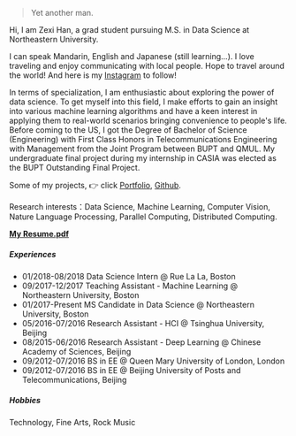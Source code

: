 

> Yet another man.

Hi, I am Zexi Han, a grad student pursuing M.S. in Data Science at Northeastern University.

I can speak Mandarin, English and Japanese (still learning...). I love traveling and enjoy communicating with local people. Hope to travel around the world! And here is my [Instagram](https://www.instagram.com/bloomingliam/) to follow!

In terms of specialization, I am enthusiastic about exploring the power of data science. To get myself into this field, I make efforts to gain an insight into various machine learning algorithms and have a keen interest in applying them to real-world scenarios bringing convenience to people's life. Before coming to the US, I got the Degree of Bachelor of Science (Engineering) with First Class Honors in Telecommunications Engineering with Management from the Joint Program between BUPT and QMUL. My undergraduate final project during my internship in CASIA was elected as the BUPT Outstanding Final Project.

Some of my projects, 👉 click [Portfolio](/blog/portfolio), [Github](http://github.com/zexihan). 

Research interests：Data Science, Machine Learning, Computer Vision, Nature Language Processing, Parallel Computing, Distributed Computing. 

[__My Resume.pdf__](/blog/docs/Resume_Zexi_Han.pdf)

##### Experiences

- 01/2018-08/2018 Data Science Intern @ Rue La La, Boston
- 09/2017-12/2017 Teaching Assistant - Machine Learning @ Northeastern University, Boston
- 01/2017-Present MS Candidate in Data Science @ Northeastern University, Boston
- 05/2016-07/2016 Research Assistant - HCI @ Tsinghua University, Beijing
- 08/2015-06/2016 Research Assistant - Deep Learning @ Chinese Academy of Sciences, Beijing
- 09/2012-07/2016 BS in EE @ Queen Mary University of London, London
- 09/2012-07/2016 BS in EE @ Beijing University of Posts and Telecommunications, Beijing

##### Hobbies

Technology, Fine Arts, Rock Music
